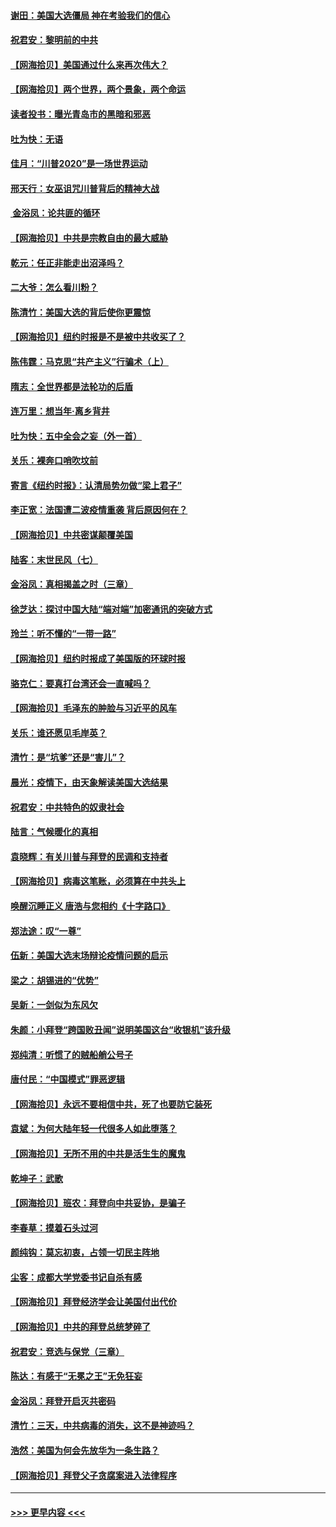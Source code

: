 #### [谢田：美国大选僵局 神在考验我们的信心](../pages/nsc993/n12527932.md?t=11061051) 
#### [祝君安：黎明前的中共](../pages/nsc993/n12524071.md?t=11061051) 
#### [【网海拾贝】美国通过什么来再次伟大？](../pages/nsc993/n12523844.md?t=11061051) 
#### [【网海拾贝】两个世界，两个景象，两个命运](../pages/nsc993/n12521419.md?t=11061051) 
#### [读者投书：曝光青岛市的黑暗和邪恶](../pages/nsc993/n12520988.md?t=11061051) 
#### [吐为快：无语](../pages/nsc993/n12518588.md?t=11061051) 
#### [佳月：“川普2020”是一场世界运动](../pages/nsc993/n12518581.md?t=11061051) 
#### [邢天行：女巫诅咒川普背后的精神大战](../pages/nsc993/n12517257.md?t=11061051) 
#### [ 金浴凤：论共匪的循环](../pages/nsc993/n12517133.md?t=11061051) 
#### [【网海拾贝】中共是宗教自由的最大威胁](../pages/nsc993/n12516879.md?t=11061051) 
#### [乾元：任正非能走出沼泽吗？](../pages/nsc993/n12515831.md?t=11061051) 
#### [二大爷：怎么看川粉？](../pages/nsc993/n12515820.md?t=11061051) 
#### [陈清竹：美国大选的背后使你更震惊](../pages/nsc993/n12515589.md?t=11061051) 
#### [【网海拾贝】纽约时报是不是被中共收买了？](../pages/nsc993/n12515122.md?t=11061051) 
#### [陈伟霆：马克思“共产主义”行骗术（上）](../pages/nsc993/n12510217.md?t=11061051) 
#### [隋志：全世界都是法轮功的后盾](../pages/nsc993/n12510636.md?t=11061051) 
#### [连万里：想当年‧离乡背井](../pages/nsc993/n12510623.md?t=11061051) 
#### [吐为快：五中全会之妄（外一首）](../pages/nsc993/n12510470.md?t=11061051) 
#### [关乐：裸奔口哨吹坟前](../pages/nsc993/n12510403.md?t=11061051) 
#### [寄言《纽约时报》：认清局势勿做“梁上君子”](../pages/nsc993/n12510042.md?t=11061051) 
#### [李正宽：法国遭二波疫情重袭 背后原因何在？](../pages/nsc993/n12509971.md?t=11061051) 
#### [【网海拾贝】中共密谋颠覆美国](../pages/nsc993/n12509816.md?t=11061051) 
#### [陆客：末世民风（七）](../pages/nsc993/n12507822.md?t=11061051) 
#### [金浴凤：真相揭盖之时（三章）](../pages/nsc993/n12507804.md?t=11061051) 
#### [徐芝达：探讨中国大陆“端对端”加密通讯的突破方式](../pages/nsc993/n12507682.md?t=11061051) 
#### [玲兰：听不懂的“一带一路”](../pages/nsc993/n12507669.md?t=11061051) 
#### [【网海拾贝】纽约时报成了美国版的环球时报](../pages/nsc993/n12507053.md?t=11061051) 
#### [骆克仁：要真打台湾还会一直喊吗？](../pages/nsc993/n12506843.md?t=11061051) 
#### [【网海拾贝】毛泽东的肿脸与习近平的风车](../pages/nsc993/n12504537.md?t=11061051) 
#### [关乐：谁还愿见毛岸英？](../pages/nsc993/n12503866.md?t=11061051) 
#### [清竹：是“坑爹”还是“害儿”？](../pages/nsc993/n12503034.md?t=11061051) 
#### [晨光：疫情下，由天象解读美国大选结果](../pages/nsc993/n12502536.md?t=11061051) 
#### [祝君安：中共特色的奴隶社会](../pages/nsc993/n12501529.md?t=11061051) 
#### [陆言：气候暖化的真相](../pages/nsc993/n12501183.md?t=11061051) 
#### [袁晓辉：有关川普与拜登的民调和支持者](../pages/nsc993/n12500433.md?t=11061051) 
#### [【网海拾贝】病毒这笔账，必须算在中共头上](../pages/nsc993/n12500320.md?t=11061051) 
#### [唤醒沉睡正义 唐浩与您相约《十字路口》](../pages/nsc993/n12497980.md?t=11061051) 
#### [郑法途：叹“一尊”](../pages/nsc993/n12498837.md?t=11061051) 
#### [伍新：美国大选末场辩论疫情问题的启示](../pages/nsc993/n12498829.md?t=11061051) 
#### [梁之：胡锡进的“优势”](../pages/nsc993/n12498780.md?t=11061051) 
#### [吴新：一剑似为东风欠](../pages/nsc993/n12498772.md?t=11061051) 
#### [朱颜：小拜登“跨国败丑闻”说明美国这台“收银机”该升级](../pages/nsc993/n12498731.md?t=11061051) 
#### [郑纯清：听惯了的贼船艄公号子](../pages/nsc993/n12498721.md?t=11061051) 
#### [唐付民：“中国模式”罪恶逻辑](../pages/nsc993/n12498310.md?t=11061051) 
#### [【网海拾贝】永远不要相信中共，死了也要防它装死](../pages/nsc993/n12498162.md?t=11061051) 
#### [袁斌：为何大陆年轻一代很多人如此堕落？](../pages/nsc993/n12495696.md?t=11061051) 
#### [【网海拾贝】无所不用的中共是活生生的魔鬼](../pages/nsc993/n12495621.md?t=11061051) 
#### [乾坤子：武歌](../pages/nsc993/n12493391.md?t=11061051) 
#### [【网海拾贝】班农：拜登向中共妥协，是骗子](../pages/nsc993/n12492877.md?t=11061051) 
#### [李春草：摸着石头过河](../pages/nsc993/n12491121.md?t=11061051) 
#### [颜纯钩：莫忘初衷，占领一切民主阵地](../pages/nsc993/n12490965.md?t=11061051) 
#### [尘客：成都大学党委书记自杀有感](../pages/nsc993/n12490950.md?t=11061051) 
#### [【网海拾贝】拜登经济学会让美国付出代价](../pages/nsc993/n12489662.md?t=11061051) 
#### [【网海拾贝】中共的拜登总统梦碎了](../pages/nsc993/n12487896.md?t=11061051) 
#### [祝君安：竞选与保党（三章）](../pages/nsc993/n12487258.md?t=11061051) 
#### [陈达：有感于“无冕之王”无免狂妄](../pages/nsc993/n12485133.md?t=11061051) 
#### [金浴凤：拜登开启灭共密码](../pages/nsc993/n12485125.md?t=11061051) 
#### [清竹：三天，中共病毒的消失，这不是神迹吗？](../pages/nsc993/n12485027.md?t=11061051) 
#### [浩然：美国为何会先放华为一条生路？](../pages/nsc993/n12484997.md?t=11061051) 
#### [【网海拾贝】拜登父子贪腐案进入法律程序](../pages/nsc993/n12484957.md?t=11061051) 

----
#### [ >>> 更早内容 <<< ](../indexes/nsc993-earlier.md)
